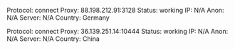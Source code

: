 Protocol: connect
Proxy: 88.198.212.91:3128
Status: working
IP: N/A
Anon: N/A
Server: N/A
Country: Germany

Protocol: connect
Proxy: 36.139.251.14:10444
Status: working
IP: N/A
Anon: N/A
Server: N/A
Country: China

